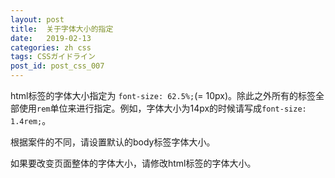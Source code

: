 ```yaml
---
layout: post
title:  关于字体大小的指定
date:   2019-02-13
categories: zh css
tags: CSSガイドライン
post_id: post_css_007
---
```

html标签的字体大小指定为 `font-size: 62.5%;`(= 10px)。除此之外所有的标签全部使用`rem`单位来进行指定。例如，字体大小为14px的时候请写成`font-size: 1.4rem;`。

根据案件的不同，请设置默认的body标签字体大小。

如果要改变页面整体的字体大小，请修改html标签的字体大小。
